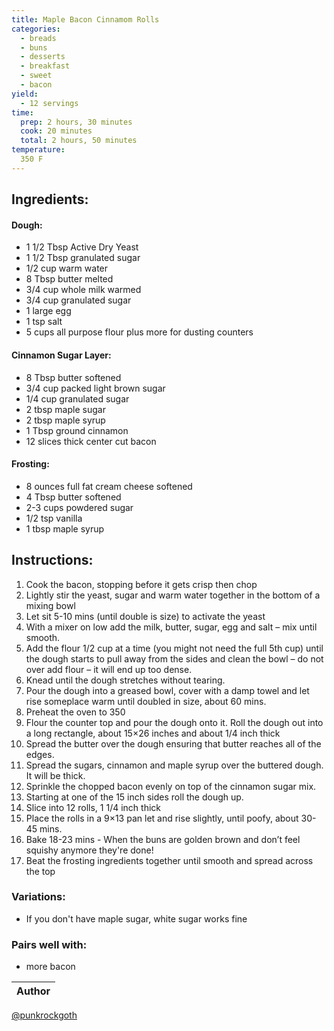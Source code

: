 ```yaml
---
title: Maple Bacon Cinnamom Rolls
categories:
  - breads
  - buns
  - desserts
  - breakfast
  - sweet
  - bacon
yield:
  - 12 servings
time:  
  prep: 2 hours, 30 minutes
  cook: 20 minutes
  total: 2 hours, 50 minutes
temperature:
  350 F
---
```


## Ingredients:
#### Dough:
* 1 1/2 Tbsp Active Dry Yeast
* 1 1/2 Tbsp granulated sugar
* 1/2 cup warm water
* 8 Tbsp butter melted
* 3/4 cup whole milk warmed
* 3/4 cup granulated sugar
* 1 large egg
* 1 tsp salt
* 5 cups all purpose flour plus more for dusting counters

#### Cinnamon Sugar Layer:
* 8 Tbsp butter softened
* 3/4 cup packed light brown sugar
* 1/4 cup granulated sugar
* 2 tbsp maple sugar
* 2 tbsp maple syrup
* 1 Tbsp ground cinnamon
* 12 slices thick center cut bacon

#### Frosting:
* 8 ounces full fat cream cheese softened
* 4 Tbsp butter softened
* 2-3 cups powdered sugar
* 1/2 tsp vanilla
* 1 tbsp maple syrup

## Instructions:
1. Cook the bacon, stopping before it gets crisp then chop
2. Lightly stir the yeast, sugar and warm water together in the bottom of a mixing bowl
3. Let sit 5-10 mins (until double is size) to activate the yeast
4. With a mixer on low add the milk, butter, sugar, egg and salt – mix until smooth.
5. Add the flour 1/2 cup at a time (you might not need the full 5th cup) until the dough starts to pull away from the sides and clean the bowl – do not over add flour – it will end up too dense.
6. Knead until the dough stretches without tearing.
7. Pour the dough into a greased bowl, cover with a damp towel and let rise someplace warm until doubled in size, about 60 mins.
8. Preheat the oven to 350
9. Flour the counter top and pour the dough onto it. Roll the dough out into a long rectangle, about 15×26 inches and about 1/4 inch thick
10. Spread the butter over the dough ensuring that butter reaches all of the edges.
11. Spread the sugars, cinnamon and maple syrup over the buttered dough. It will be thick.
12. Sprinkle the chopped bacon evenly on top of the cinnamon sugar mix.
13. Starting at one of the 15 inch sides roll the dough up.
14. Slice into 12 rolls, 1 1/4 inch thick
15. Place the rolls in a 9×13 pan let and rise slightly, until poofy, about 30-45 mins.
16. Bake 18-23 mins - When the buns are golden brown and don’t feel squishy anymore they're done!
17. Beat the frosting ingredients together until smooth and spread across the top


### Variations:
* If you don't have maple sugar, white sugar works fine

### Pairs well with:
* more bacon

Author |
------ |
[@punkrockgoth](https://github.com/punkrockgoth)
